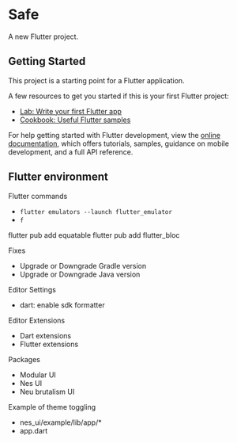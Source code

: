 # Safe

A new Flutter project.

## Getting Started

This project is a starting point for a Flutter application.

A few resources to get you started if this is your first Flutter project:

- [Lab: Write your first Flutter app](https://docs.flutter.dev/get-started/codelab)
- [Cookbook: Useful Flutter samples](https://docs.flutter.dev/cookbook)

For help getting started with Flutter development, view the
[online documentation](https://docs.flutter.dev/), which offers tutorials,
samples, guidance on mobile development, and a full API reference.

Flutter environment
- 

Flutter commands
- `flutter emulators --launch flutter_emulator`
- `f`

flutter pub add equatable
flutter pub add flutter_bloc

Fixes
- Upgrade or Downgrade Gradle version
- Upgrade or Downgrade Java version

Editor Settings
- dart: enable sdk formatter

Editor Extensions
- Dart extensions
- Flutter extensions

Packages
- Modular UI
- Nes UI
- Neu brutalism UI

Example of theme toggling
- nes_ui/example/lib/app/*
- app.dart